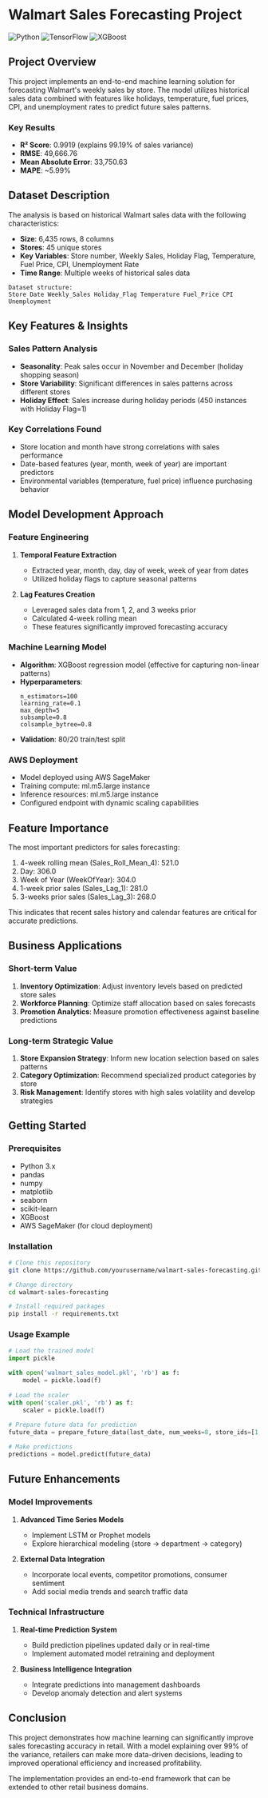 # Walmart Sales Forecasting Project

![Python](https://img.shields.io/badge/Python-3.x-blue.svg)
![TensorFlow](https://img.shields.io/badge/AWS-SageMaker-orange.svg)
![XGBoost](https://img.shields.io/badge/XGBoost-1.3-green.svg)

## Project Overview

This project implements an end-to-end machine learning solution for forecasting Walmart's weekly sales by store. The model utilizes historical sales data combined with features like holidays, temperature, fuel prices, CPI, and unemployment rates to predict future sales patterns.

### Key Results
- **R² Score**: 0.9919 (explains 99.19% of sales variance)
- **RMSE**: 49,666.76
- **Mean Absolute Error**: 33,750.63
- **MAPE**: ~5.99%

## Dataset Description

The analysis is based on historical Walmart sales data with the following characteristics:

- **Size**: 6,435 rows, 8 columns
- **Stores**: 45 unique stores
- **Key Variables**: Store number, Weekly Sales, Holiday Flag, Temperature, Fuel Price, CPI, Unemployment Rate
- **Time Range**: Multiple weeks of historical sales data

```
Dataset structure:
Store Date Weekly_Sales Holiday_Flag Temperature Fuel_Price CPI Unemployment
```

## Key Features & Insights

### Sales Pattern Analysis
- **Seasonality**: Peak sales occur in November and December (holiday shopping season)
- **Store Variability**: Significant differences in sales patterns across different stores
- **Holiday Effect**: Sales increase during holiday periods (450 instances with Holiday Flag=1)

### Key Correlations Found
- Store location and month have strong correlations with sales performance
- Date-based features (year, month, week of year) are important predictors
- Environmental variables (temperature, fuel price) influence purchasing behavior

## Model Development Approach

### Feature Engineering
1. **Temporal Feature Extraction**
   - Extracted year, month, day, day of week, week of year from dates
   - Utilized holiday flags to capture seasonal patterns

2. **Lag Features Creation**
   - Leveraged sales data from 1, 2, and 3 weeks prior
   - Calculated 4-week rolling mean
   - These features significantly improved forecasting accuracy

### Machine Learning Model
- **Algorithm**: XGBoost regression model (effective for capturing non-linear patterns)
- **Hyperparameters**:
  ```
  n_estimators=100
  learning_rate=0.1
  max_depth=5
  subsample=0.8
  colsample_bytree=0.8
  ```
- **Validation**: 80/20 train/test split

### AWS Deployment
- Model deployed using AWS SageMaker
- Training compute: ml.m5.large instance
- Inference resources: ml.m5.large instance
- Configured endpoint with dynamic scaling capabilities

## Feature Importance

The most important predictors for sales forecasting:

1. 4-week rolling mean (Sales_Roll_Mean_4): 521.0
2. Day: 306.0
3. Week of Year (WeekOfYear): 304.0
4. 1-week prior sales (Sales_Lag_1): 281.0
5. 3-weeks prior sales (Sales_Lag_3): 268.0

This indicates that recent sales history and calendar features are critical for accurate predictions.

## Business Applications

### Short-term Value
1. **Inventory Optimization**: Adjust inventory levels based on predicted store sales
2. **Workforce Planning**: Optimize staff allocation based on sales forecasts
3. **Promotion Analytics**: Measure promotion effectiveness against baseline predictions

### Long-term Strategic Value
1. **Store Expansion Strategy**: Inform new location selection based on sales patterns
2. **Category Optimization**: Recommend specialized product categories by store
3. **Risk Management**: Identify stores with high sales volatility and develop strategies

## Getting Started

### Prerequisites
- Python 3.x
- pandas
- numpy
- matplotlib
- seaborn
- scikit-learn
- XGBoost
- AWS SageMaker (for cloud deployment)

### Installation
```bash
# Clone this repository
git clone https://github.com/yourusername/walmart-sales-forecasting.git

# Change directory
cd walmart-sales-forecasting

# Install required packages
pip install -r requirements.txt
```

### Usage Example
```python
# Load the trained model
import pickle

with open('walmart_sales_model.pkl', 'rb') as f:
    model = pickle.load(f)
    
# Load the scaler
with open('scaler.pkl', 'rb') as f:
    scaler = pickle.load(f)
    
# Prepare future data for prediction
future_data = prepare_future_data(last_date, num_weeks=8, store_ids=[1, 2, 3])

# Make predictions
predictions = model.predict(future_data)
```

## Future Enhancements

### Model Improvements
1. **Advanced Time Series Models**
   - Implement LSTM or Prophet models
   - Explore hierarchical modeling (store → department → category)

2. **External Data Integration**
   - Incorporate local events, competitor promotions, consumer sentiment
   - Add social media trends and search traffic data

### Technical Infrastructure
1. **Real-time Prediction System**
   - Build prediction pipelines updated daily or in real-time
   - Implement automated model retraining and deployment

2. **Business Intelligence Integration**
   - Integrate predictions into management dashboards
   - Develop anomaly detection and alert systems

## Conclusion

This project demonstrates how machine learning can significantly improve sales forecasting accuracy in retail. With a model explaining over 99% of the variance, retailers can make more data-driven decisions, leading to improved operational efficiency and increased profitability.

The implementation provides an end-to-end framework that can be extended to other retail business domains.

